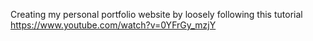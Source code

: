 Creating my personal portfolio website by loosely following this tutorial
https://www.youtube.com/watch?v=0YFrGy_mzjY